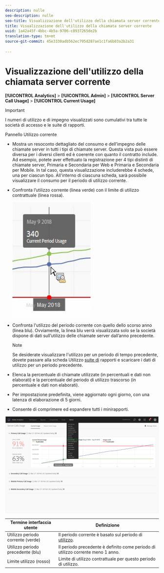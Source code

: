 ```yaml
---
description: nulle
seo-description: nulle
seo-title: Visualizzazione dell'utilizzo della chiamata server corrente
title: Visualizzazione dell'utilizzo della chiamata server corrente
uuid: 1a42a45f-4bbc-4b5a-9706-c8937265de2b
translation-type: tm+mt
source-git-commit: 45e3330adb562ec795d287ae1c1fa6b03a2b2a31

---
```



# Visualizzazione dell'utilizzo della chiamata server corrente

**[!UICONTROL Analytics]** &gt; **[!UICONTROL Admin]** &gt; **[!UICONTROL Server Call Usage]** &gt; **[!UICONTROL Current Usage]**

>[!IMPORTANT]
>
>I numeri di utilizzo e di impegno visualizzati sono cumulativi tra tutte le società di accesso e le suite di rapporti.

Pannello Utilizzo corrente

* Mostra un resoconto dettagliato del consumo e dell’impegno delle chiamate server in tutti i tipi di chiamate server. Questa vista può essere diversa per i diversi clienti ed è coerente con quanto il contratto include. Ad esempio, potete aver effettuato la registrazione per 4 tipi distinti di chiamate server, Primaria e Secondaria per Web e Primaria e Secondaria per Mobile. In tal caso, questa visualizzazione includerebbe 4 schede, una per ciascun tipo. All'interno di ciascuna scheda, sarà possibile visualizzare il consumo per il periodo di utilizzo corrente.
* Confronta l’utilizzo corrente (linea verde) con il limite di utilizzo contrattuale (linea rossa).

   ![](assets/current_period.png)

* Confronta l'utilizzo del periodo corrente con quello dello scorso anno (linea blu). Ovviamente, la linea blu verrà visualizzata solo se la società dispone di dati sull’utilizzo delle chiamate server dall’anno precedente.

   >[!NOTE]
   >
   >Se desiderate visualizzare l'utilizzo per un periodo di tempo precedente, dovete passare alla scheda Utilizzo [suite di](/help/admin/c-server-call-usage/report-suite-usage.md) rapporti e scaricare i dati di utilizzo per un periodo precedente.

* Elenca la percentuale di chiamate utilizzate (in percentuali e dati non elaborati) e la percentuale del periodo di utilizzo trascorso (in percentuale e dati non elaborati).
* Per impostazione predefinita, viene aggiornato ogni giorno, con una latenza di elaborazione di 5 giorni.
* Consente di comprimere ed espandere tutti i minirapporti.

![](assets/server_call_dashboard.png)

| Termine interfaccia utente | Definizione |
|---|---|
| Utilizzo periodo corrente (verde) | Il periodo corrente è basato sul periodo di [utilizzo](/help/admin/c-server-call-usage/overage-overview.md). |
| Utilizzo periodo precedente (blu) | Il periodo precedente è definito come periodo di utilizzo corrente meno 1 anno. |
| Limite utilizzo (rosso) | Limite di utilizzo contrattuale per questo periodo di utilizzo. |


